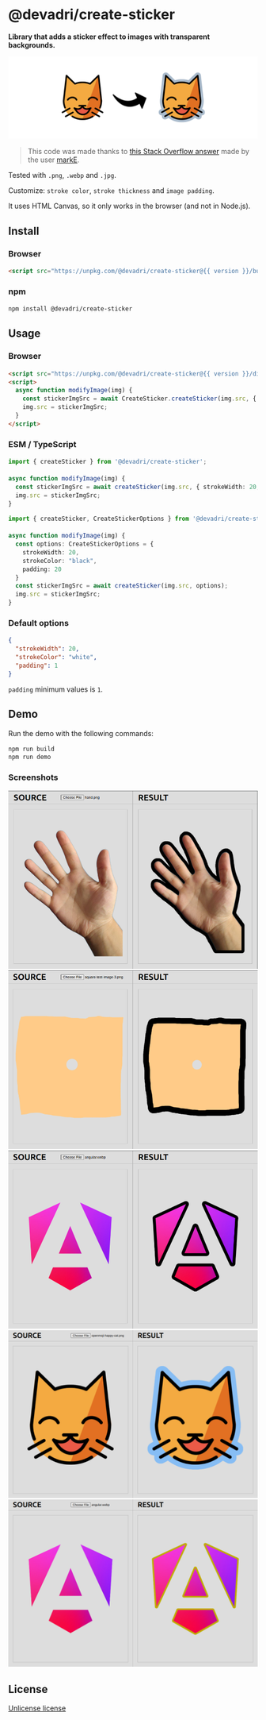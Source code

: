 # @devadri/create-sticker

**Library that adds a sticker effect to images with transparent backgrounds.**


![Header image](./docs/readme-header.png)

> This code was made thanks to [this Stack Overflow answer](https://stackoverflow.com/a/24091727) made by the user [markE](https://stackoverflow.com/users/411591/marke).

Tested with `.png`, `.webp` and `.jpg`.

Customize: `stroke color`, `stroke thickness` and `image padding`.

It uses HTML Canvas, so it only works in the browser (and not in Node.js).


## Install

### Browser

```html
<script src="https://unpkg.com/@devadri/create-sticker@{{ version }}/bundle.iife.js"></script>
```

### npm

```sh
npm install @devadri/create-sticker
```

## Usage

### Browser

```html
<script src="https://unpkg.com/@devadri/create-sticker@{{ version }}/dist/bundle.iife.js"></script>
<script>
  async function modifyImage(img) {
    const stickerImgSrc = await CreateSticker.createSticker(img.src, { strokeWidth: 20, strokeColor: "black", padding: 20 });
    img.src = stickerImgSrc;
  }
</script>
```

### ESM / TypeScript

```ts
import { createSticker } from '@devadri/create-sticker';

async function modifyImage(img) {
  const stickerImgSrc = await createSticker(img.src, { strokeWidth: 20, strokeColor: "black", padding: 20 });
  img.src = stickerImgSrc;
}
```

```ts
import { createSticker, CreateStickerOptions } from '@devadri/create-sticker';

async function modifyImage(img) {
  const options: CreateStickerOptions = {
    strokeWidth: 20,
    strokeColor: "black",
    padding: 20
  }
  const stickerImgSrc = await createSticker(img.src, options);
  img.src = stickerImgSrc;
}
```

### Default options

```json
{
  "strokeWidth": 20,
  "strokeColor": "white",
  "padding": 1
}
```

`padding` minimum values is `1`.


## Demo

Run the demo with the following commands:

```sh
npm run build
npm run demo
```

### Screenshots

![Demo screenshot 1](./docs/demo-screenshot-1.png)
![Demo screenshot 2](./docs/demo-screenshot-2.png)
![Demo screenshot 5](./docs/demo-screenshot-5.png)
![Demo screenshot 3](./docs/demo-screenshot-3.png)
![Demo screenshot 4](./docs/demo-screenshot-4.png)


## License

[Unlicense license](./LICENSE.md)
